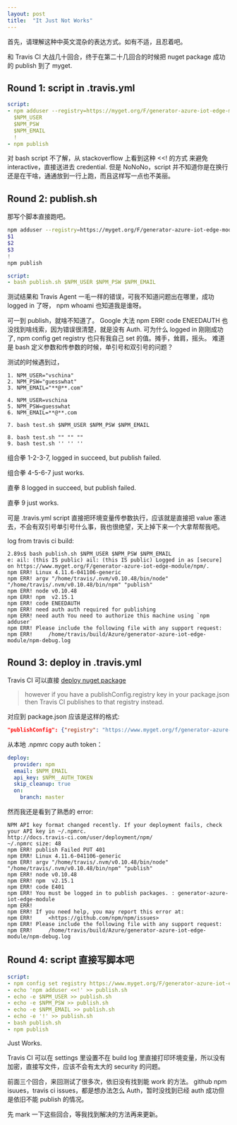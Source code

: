 ```yaml
---
layout: post
title:  "It Just Not Works"
---
```


首先，请理解这种中英文混杂的表达方式。如有不适，且忍着吧。

和 Travis CI 大战几十回合，终于在第二十几回合的时候把 nuget package 成功的 publish 到了 myget.
<!--excerpt-->

## Round 1: script in .travis.yml

```.travis.yml
script:
- npm adduser --registry=https://myget.org/F/generator-azure-iot-edge-module/npm/ <<!
  $NPM_USER
  $NPM_PSW
  $NPM_EMAIL
  !
- npm publish
```
对 bash script 不了解，从 stackoverflow 上看到这种 <<! 的方式 来避免 interactive，直接送进去 credential.
但是 NoNoNo，script 并不知道你是在换行还是在干啥，通通放到一行上跑，而且这样写一点也不美丽。

## Round 2: publish.sh

那写个脚本直接跑吧。

```publish.sh
npm adduser --registry=https://myget.org/F/generator-azure-iot-edge-module/npm/ <<!
$1
$2
$3
!
npm publish
```

```.travis.yml
script:
- bash publish.sh $NPM_USER $NPM_PSW $NPM_EMAIL
```
测试结果和 Travis Agent 一毛一样的错误，可我不知道问题出在哪里，成功 logged in 了呀， npm whoami 也知道我是谁呀。

可一到 publish，就啥不知道了。
Google 大法 npm ERR! code ENEEDAUTH 也没找到啥线索，因为错误很清楚，就是没有 Auth.
可为什么 logged in 刚刚成功了, npm config get registry 也只有我自己 set 的值。摊手，耸肩，摇头。
难道是 bash 定义参数和传参数的时候，单引号和双引号的问题？

测试的时候遇到过，
```
1. NPM_USER="vschina"
2. NPM_PSW="guesswhat"
3. NPM_EMAIL="**@**.com"

4. NPM_USER=vschina
5. NPM_PSW=guesswhat
6. NPM_EMAIL=**@**.com

7. bash test.sh $NPM_USER $NPM_PSW $NPM_EMAIL

8. bash test.sh "" "" ""
9. bash test.sh '' '' ''
```
组合拳 1-2-3-7, logged in succeed, but publish failed.

组合拳 4-5-6-7 just works.

直拳 8 logged in succeed, but publish failed.

直拳 9 just works.

可是 .travis.yml script 直接把环境变量传参数执行，应该就是直接把 value 塞进去，不会有双引号单引号什么事，我也很绝望，天上掉下来一个大拿帮帮我吧。

log from travis ci build:
```
2.89s$ bash publish.sh $NPM_USER $NPM_PSW $NPM_EMAIL
e: ail: (this IS public) ail: (this IS public) Logged in as [secure] on https://www.myget.org/F/generator-azure-iot-edge-module/npm/.
npm ERR! Linux 4.11.6-041106-generic
npm ERR! argv "/home/travis/.nvm/v0.10.48/bin/node" "/home/travis/.nvm/v0.10.48/bin/npm" "publish"
npm ERR! node v0.10.48
npm ERR! npm  v2.15.1
npm ERR! code ENEEDAUTH
npm ERR! need auth auth required for publishing
npm ERR! need auth You need to authorize this machine using `npm adduser`
npm ERR! Please include the following file with any support request:
npm ERR!     /home/travis/build/Azure/generator-azure-iot-edge-module/npm-debug.log
```

## Round 3: deploy in .travis.yml

Travis CI 可以直接 [deploy nuget package](https://docs.travis-ci.com/user/deployment/npm/)
> however if you have a publishConfig.registry key in your package.json then Travis CI publishes to that registry instead.

对应到 package.json 应该是这样的格式:
```package.json
"publishConfig": {"registry": "https://www.myget.org/f/generator-azure-iot-edge-module/npm/"}
```
从本地 .npmrc copy auth token：

```.travis.yml
deploy:
  provider: npm
  email: $NPM_EMAIL
  api_key: $NPM__AUTH_TOKEN
  skip_cleanup: true
  on:
    branch: master
```
然而我还是看到了熟悉的 error:
```
NPM API key format changed recently. If your deployment fails, check your API key in ~/.npmrc.
http://docs.travis-ci.com/user/deployment/npm/
~/.npmrc size: 48
npm ERR! publish Failed PUT 401
npm ERR! Linux 4.11.6-041106-generic
npm ERR! argv "/home/travis/.nvm/v0.10.48/bin/node" "/home/travis/.nvm/v0.10.48/bin/npm" "publish"
npm ERR! node v0.10.48
npm ERR! npm  v2.15.1
npm ERR! code E401
npm ERR! You must be logged in to publish packages. : generator-azure-iot-edge-module
npm ERR! 
npm ERR! If you need help, you may report this error at:
npm ERR!     <https://github.com/npm/npm/issues>
npm ERR! Please include the following file with any support request:
npm ERR!     /home/travis/build/Azure/generator-azure-iot-edge-module/npm-debug.log
```

## Round 4: script 直接写脚本吧
```.travis.yml
script:
- npm config set registry https://www.myget.org/F/generator-azure-iot-edge-module/npm/
- echo 'npm adduser <<!' >> publish.sh
- echo -e $NPM_USER >> publish.sh
- echo -e $NPM_PSW >> publish.sh
- echo -e $NPM_EMAIL >> publish.sh
- echo -e '!' >> publish.sh
- bash publish.sh
- npm publish
```
Just Works.

Travis CI 可以在 settings 里设置不在 build log 里直接打印环境变量，所以没有加密，直接写文件，应该不会有太大的 security 的问题。

前面三个回合，来回测试了很多次，依旧没有找到能 work 的方法。
github npm isuues，travis ci issues，都是想办法怎么 Auth，暂时没找到已经 auth 成功但是依旧不能 publish 的情况。

先 mark 一下这些回合，等我找到解决的方法再来更新。
